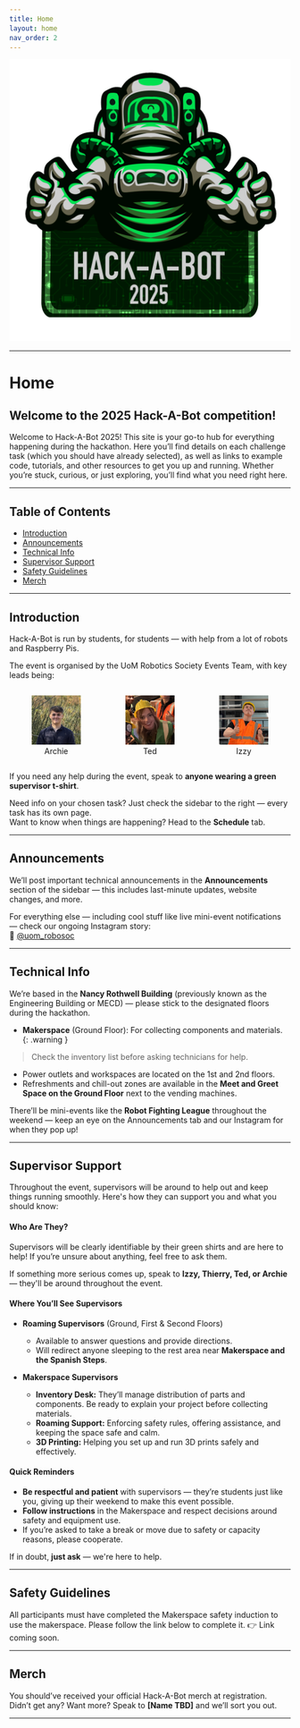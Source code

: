 ```yaml
---
title: Home
layout: home
nav_order: 2
---
```


![Hack-A-Bot Logo](assets/images/hack-logo.png)

---

# Home

## Welcome to the 2025 Hack-A-Bot competition!

Welcome to Hack-A-Bot 2025! This site is your go-to hub for everything happening during the hackathon. Here you’ll find details on each challenge task (which you should have already selected), as well as links to example code, tutorials, and other resources to get you up and running. Whether you’re stuck, curious, or just exploring, you’ll find what you need right here.

---

## Table of Contents

- [Introduction](#introduction)
- [Announcements](#announcements)
- [Technical Info](#technical-info)
- [Supervisor Support](#supervisor-support)
- [Safety Guidelines](#safety-guidelines)
- [Merch](#merch)

---

## Introduction

Hack-A-Bot is run by students, for students — with help from a lot of robots and Raspberry Pis.

The event is organised by the UoM Robotics Society Events Team, with key leads being:

<div style="display: flex; justify-content: space-around; align-items: center;">
  <figure style="text-align: center;">
    <img src="assets/images/organiser1.png" width="150" />
    <figcaption>Archie</figcaption>
  </figure>
  <figure style="text-align: center;">
    <img src="assets/images/organiser2.png" width="150" />
    <figcaption>Ted</figcaption>
  </figure>
  <figure style="text-align: center;">
    <img src="assets/images/organiser3.png" width="150" />
    <figcaption>Izzy</figcaption>
  </figure>
</div>

If you need any help during the event, speak to **anyone wearing a green supervisor t-shirt**.

Need info on your chosen task? Just check the sidebar to the right — every task has its own page.  
Want to know when things are happening? Head to the **Schedule** tab.

---

## Announcements

We’ll post important technical announcements in the **Announcements** section of the sidebar — this includes last-minute updates, website changes, and more.

For everything else — including cool stuff like live mini-event notifications — check our ongoing Instagram story:  
📱 [@uom_robosoc](https://instagram.com/uom_robosoc)

---

## Technical Info

We’re based in the **Nancy Rothwell Building** (previously known as the Engineering Building or MECD) — please stick to the designated floors during the hackathon.

- **Makerspace** (Ground Floor): For collecting components and materials.  
  {: .warning }
 > Check the inventory list before asking technicians for help.
- Power outlets and workspaces are located on the 1st and 2nd floors.
- Refreshments and chill-out zones are available in the **Meet and Greet Space on the Ground Floor** next to the vending machines.

There’ll be mini-events like the **Robot Fighting League** throughout the weekend — keep an eye on the Announcements tab and our Instagram for when they pop up!

---

## Supervisor Support

Throughout the event, supervisors will be around to help out and keep things running smoothly. Here's how they can support you and what you should know:

#### Who Are They?

Supervisors will be clearly identifiable by their green shirts and are here to help! If you’re unsure about anything, feel free to ask them.

If something more serious comes up, speak to **Izzy, Thierry, Ted, or Archie** — they'll be around throughout the event.

#### Where You’ll See Supervisors

- **Roaming Supervisors** (Ground, First & Second Floors)  
  - Available to answer questions and provide directions.
  - Will redirect anyone sleeping to the rest area near **Makerspace and the Spanish Steps**.

- **Makerspace Supervisors**  
  - **Inventory Desk:** They’ll manage distribution of parts and components. Be ready to explain your project before collecting materials.  
  - **Roaming Support:** Enforcing safety rules, offering assistance, and keeping the space safe and calm.  
  - **3D Printing:** Helping you set up and run 3D prints safely and effectively.

#### Quick Reminders

- **Be respectful and patient** with supervisors — they’re students just like you, giving up their weekend to make this event possible.
- **Follow instructions** in the Makerspace and respect decisions around safety and equipment use.
- If you’re asked to take a break or move due to safety or capacity reasons, please cooperate.

If in doubt, **just ask** — we're here to help.

---

## Safety Guidelines

All participants must have completed the Makerspace safety induction to use the makerspace. Please follow the link below to complete it. 
👉 Link coming soon.

---

## Merch

You should’ve received your official Hack-A-Bot merch at registration.  
Didn’t get any? Want more? Speak to **[Name TBD]** and we’ll sort you out.

---
